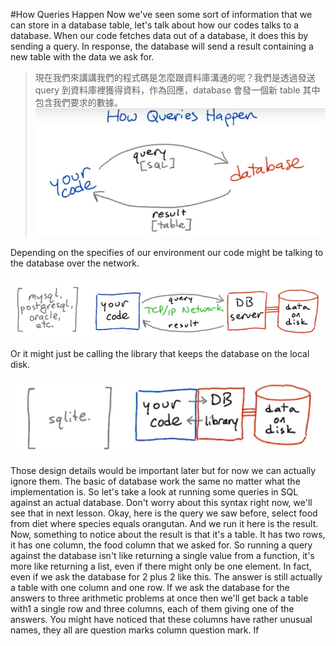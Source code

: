 #How Queries Happen
Now we've seen some sort of information that we can store in a database table, let's talk about how our codes talks to a database. When our code fetches data out of a database, it does this by sending a query. In response, the database will send a result containing a new table with the data we ask for.
>現在我們來講講我們的程式碼是怎麼跟資料庫溝通的呢？我們是透過發送 query 到資料庫裡獲得資料，作為回應，database 會發一個新 table 其中包含我們要求的數據。
![](/assets/howQueryHappen_1.png)

Depending on the specifies of our environment our code might be talking to the database over the network.

![](/assets/howQueriesHappen_1.png) 

Or it might just be calling the library that keeps the database on the local disk.

![](/assets/howQueriesHappen_2.png)

Those design details would be important later but for now we can actually ignore them. The basic of database work the same no matter what the implementation is. So let's take a look at  running some queries in SQL against an actual database. Don't worry about this syntax right now, we'll see that in next lesson. Okay, here is the query we saw before, select food from diet where species equals orangutan. And we run it here is the result. Now, something to notice about the result is that it's a table. It has two rows, it has one column, the food column that we asked for. So running a query against the database isn't like returning a single value from a function, it's more like returning a list, even if there might only be one element. In fact, even if we ask the database for 2 plus 2 like this. The answer is still actually a table with one column and one row. If we ask the database for the answers to three arithmetic problems at once then we'll get back a table with1 a single row and three columns, each of them giving one of the answers. You might have noticed that these columns have rather unusual names, they all are question marks column question mark. If 
